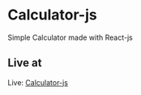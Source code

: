 # Calculator-js
Simple Calculator made with React-js

## Live at
Live: [Calculator-js](https://calculator-js-gold.vercel.app/)